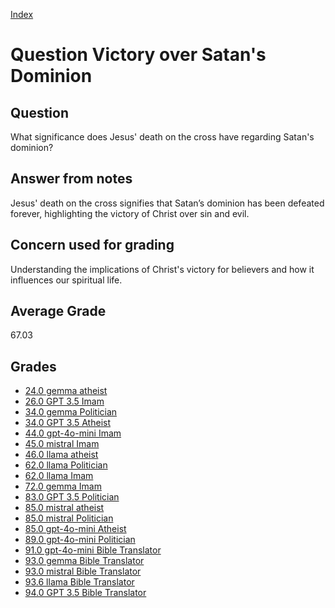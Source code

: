 
[Index](../../index.md)
# Question Victory over Satan's Dominion
## Question
What significance does Jesus' death on the cross have regarding Satan's dominion?

## Answer from notes
Jesus' death on the cross signifies that Satan’s dominion has been defeated forever, highlighting the victory of Christ over sin and evil.

## Concern used for grading
Understanding the implications of Christ's victory for believers and how it influences our spiritual life.

## Average Grade
67.03

## Grades
 * [24.0 gemma atheist](../answers/gemma_atheist/Victory_over_Satan_s_Dominion.md)
 * [26.0 GPT 3.5 Imam](../answers/GPT_3.5_Imam/Victory_over_Satan_s_Dominion.md)
 * [34.0 gemma Politician](../answers/gemma_Politician/Victory_over_Satan_s_Dominion.md)
 * [34.0 GPT 3.5 Atheist](../answers/GPT_3.5_Atheist/Victory_over_Satan_s_Dominion.md)
 * [44.0 gpt-4o-mini Imam](../answers/gpt-4o-mini_Imam/Victory_over_Satan_s_Dominion.md)
 * [45.0 mistral Imam](../answers/mistral_Imam/Victory_over_Satan_s_Dominion.md)
 * [46.0 llama atheist](../answers/llama_atheist/Victory_over_Satan_s_Dominion.md)
 * [62.0 llama Politician](../answers/llama_Politician/Victory_over_Satan_s_Dominion.md)
 * [62.0 llama Imam](../answers/llama_Imam/Victory_over_Satan_s_Dominion.md)
 * [72.0 gemma Imam](../answers/gemma_Imam/Victory_over_Satan_s_Dominion.md)
 * [83.0 GPT 3.5 Politician](../answers/GPT_3.5_Politician/Victory_over_Satan_s_Dominion.md)
 * [85.0 mistral atheist](../answers/mistral_atheist/Victory_over_Satan_s_Dominion.md)
 * [85.0 mistral Politician](../answers/mistral_Politician/Victory_over_Satan_s_Dominion.md)
 * [85.0 gpt-4o-mini Atheist](../answers/gpt-4o-mini_Atheist/Victory_over_Satan_s_Dominion.md)
 * [89.0 gpt-4o-mini Politician](../answers/gpt-4o-mini_Politician/Victory_over_Satan_s_Dominion.md)
 * [91.0 gpt-4o-mini Bible Translator](../answers/gpt-4o-mini_Bible_Translator/Victory_over_Satan_s_Dominion.md)
 * [93.0 gemma Bible Translator](../answers/gemma_Bible_Translator/Victory_over_Satan_s_Dominion.md)
 * [93.0 mistral Bible Translator](../answers/mistral_Bible_Translator/Victory_over_Satan_s_Dominion.md)
 * [93.6 llama Bible Translator](../answers/llama_Bible_Translator/Victory_over_Satan_s_Dominion.md)
 * [94.0 GPT 3.5 Bible Translator](../answers/GPT_3.5_Bible_Translator/Victory_over_Satan_s_Dominion.md)
